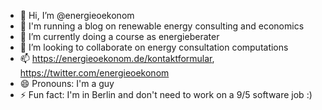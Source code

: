 - 👋 Hi, I’m @energieoekonom
- 👀 I'm running a blog on renewable energy consulting and economics
- 🌱 I’m currently doing a course as energieberater
- 💞️ I’m looking to collaborate on energy consultation computations
- 📫 https://energieoekonom.de/kontaktformular, https://twitter.com/energieoekonom
- 😄 Pronouns: I'm a guy
- ⚡ Fun fact: I'm in Berlin and don't need to work on a 9/5 software job :)

<!---
energieoekonom/energieoekonom is a ✨ special ✨ repository because its `README.md` (this file) appears on your GitHub profile.
You can click the Preview link to take a look at your changes.
--->
